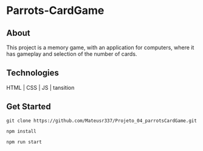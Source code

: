 # Parrots-CardGame

## About

This project is a memory game, with an application for computers, where it has gameplay and selection of the number of cards.

## Technologies

HTML | CSS | JS | tansition

## Get Started

```
git clone https://github.com/Mateusr337/Projeto_04_parrotsCardGame.git
```

```
npm install
```

```
npm run start
```
